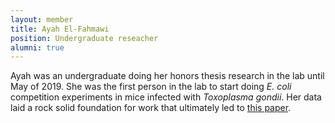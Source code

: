 ```yaml
---
layout: member
title: Ayah El-Fahmawi
position: Undergraduate reseacher
alumni: true
---
```


Ayah was an undergraduate doing her honors thesis research in the lab until May of 2019.  She was the first person in the lab to start doing *E. coli* competition experiments in mice infected with *Toxoplasma gondii*.  Her data laid a rock solid foundation for work that ultimately led to [this paper]().   
